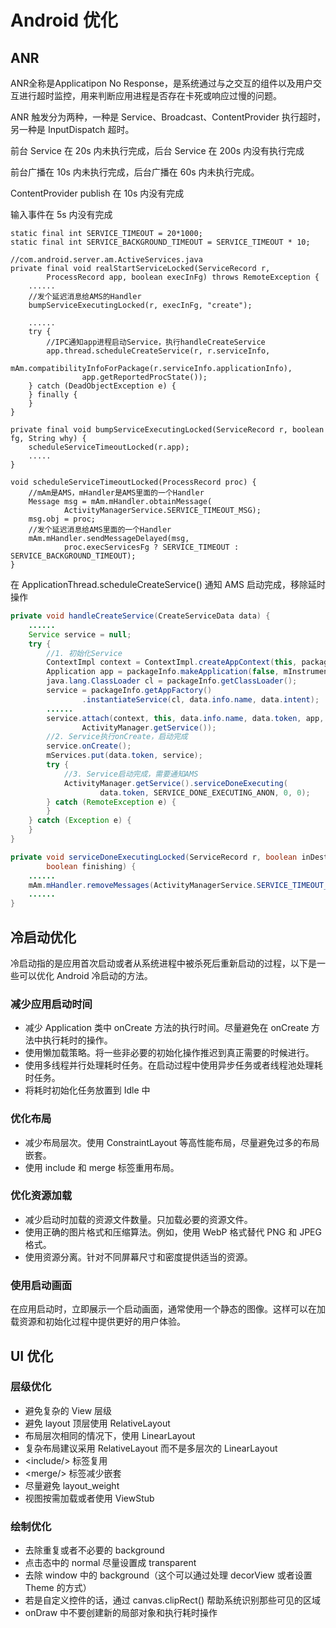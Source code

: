 # Android 优化

## ANR

ANR全称是Applicatipon No Response，是系统通过与之交互的组件以及用户交互进行超时监控，用来判断应用进程是否存在卡死或响应过慢的问题。

ANR 触发分为两种，一种是 Service、Broadcast、ContentProvider 执行超时，另一种是 InputDispatch 超时。

前台 Service 在 20s 内未执行完成，后台 Service 在 200s 内没有执行完成

前台广播在 10s 内未执行完成，后台广播在 60s 内未执行完成。

ContentProvider publish 在 10s 内没有完成

输入事件在 5s 内没有完成

```
static final int SERVICE_TIMEOUT = 20*1000;
static final int SERVICE_BACKGROUND_TIMEOUT = SERVICE_TIMEOUT * 10;

//com.android.server.am.ActiveServices.java
private final void realStartServiceLocked(ServiceRecord r,
        ProcessRecord app, boolean execInFg) throws RemoteException {
    ......
    //发个延迟消息给AMS的Handler
    bumpServiceExecutingLocked(r, execInFg, "create");

    ......
    try {
        //IPC通知app进程启动Service，执行handleCreateService
        app.thread.scheduleCreateService(r, r.serviceInfo,
                mAm.compatibilityInfoForPackage(r.serviceInfo.applicationInfo),
                app.getReportedProcState());
    } catch (DeadObjectException e) {
    } finally {
    }
}

private final void bumpServiceExecutingLocked(ServiceRecord r, boolean fg, String why) {
    scheduleServiceTimeoutLocked(r.app);
    .....
}

void scheduleServiceTimeoutLocked(ProcessRecord proc) {
    //mAm是AMS，mHandler是AMS里面的一个Handler
    Message msg = mAm.mHandler.obtainMessage(
            ActivityManagerService.SERVICE_TIMEOUT_MSG);
    msg.obj = proc;
    //发个延迟消息给AMS里面的一个Handler
    mAm.mHandler.sendMessageDelayed(msg,
            proc.execServicesFg ? SERVICE_TIMEOUT : SERVICE_BACKGROUND_TIMEOUT);
}
```

在 ApplicationThread.scheduleCreateService() 通知 AMS 启动完成，移除延时操作

```java
private void handleCreateService(CreateServiceData data) {
    ......
    Service service = null;
    try {
        //1. 初始化Service
        ContextImpl context = ContextImpl.createAppContext(this, packageInfo);
        Application app = packageInfo.makeApplication(false, mInstrumentation);
        java.lang.ClassLoader cl = packageInfo.getClassLoader();
        service = packageInfo.getAppFactory()
                .instantiateService(cl, data.info.name, data.intent);
        ......
        service.attach(context, this, data.info.name, data.token, app,
                ActivityManager.getService());
        //2. Service执行onCreate，启动完成
        service.onCreate();
        mServices.put(data.token, service);
        try {
            //3. Service启动完成，需要通知AMS
            ActivityManager.getService().serviceDoneExecuting(
                    data.token, SERVICE_DONE_EXECUTING_ANON, 0, 0);
        } catch (RemoteException e) {
        }
    } catch (Exception e) {
    }
}

private void serviceDoneExecutingLocked(ServiceRecord r, boolean inDestroying,
        boolean finishing) {
    ......
    mAm.mHandler.removeMessages(ActivityManagerService.SERVICE_TIMEOUT_MSG, r.app);
    ......
}
```

## 冷启动优化

冷启动指的是应用首次启动或者从系统进程中被杀死后重新启动的过程，以下是一些可以优化 Android 冷启动的方法。

### 减少应用启动时间

- 减少 Application 类中 onCreate 方法的执行时间。尽量避免在 onCreate 方法中执行耗时的操作。
- 使用懒加载策略。将一些非必要的初始化操作推迟到真正需要的时候进行。
- 使用多线程并行处理耗时任务。在启动过程中使用异步任务或者线程池处理耗时任务。
- 将耗时初始化任务放置到 Idle 中

### 优化布局

- 减少布局层次。使用 ConstraintLayout 等高性能布局，尽量避免过多的布局嵌套。
- 使用 include 和 merge 标签重用布局。

### 优化资源加载

- 减少启动时加载的资源文件数量。只加载必要的资源文件。
- 使用正确的图片格式和压缩算法。例如，使用 WebP 格式替代 PNG 和 JPEG 格式。
- 使用资源分离。针对不同屏幕尺寸和密度提供适当的资源。

### 使用启动画面

在应用启动时，立即展示一个启动画面，通常使用一个静态的图像。这样可以在加载资源和初始化过程中提供更好的用户体验。

## UI 优化

### 层级优化

- 避免复杂的 View 层级
- 避免 layout 顶层使用 RelativeLayout
- 布局层次相同的情况下，使用 LinearLayout
- 复杂布局建议采用 RelativeLayout 而不是多层次的 LinearLayout
- \<include/> 标签复用
- \<merge/> 标签减少嵌套
- 尽量避免 layout_weight
- 视图按需加载或者使用 ViewStub

### 绘制优化

- 去除重复或者不必要的 background
- 点击态中的 normal 尽量设置成 transparent
- 去除 window 中的 background（这个可以通过处理 decorView 或者设置 Theme 的方式）
- 若是自定义控件的话，通过 canvas.clipRect() 帮助系统识别那些可见的区域
- onDraw 中不要创建新的局部对象和执行耗时操作